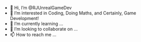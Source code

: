 - 👋 Hi, I’m @RJUnrealGameDev
- 👀 I’m interested in Coding, Doing Maths, and Certainly, Game Development!
- 🌱 I’m currently learning ...
- 💞️ I’m looking to collaborate on ...
- 📫 How to reach me ...

<!---
RJUnrealGameDev/RJUnrealGameDev is a ✨ special ✨ repository because its `README.md` (this file) appears on your GitHub profile.
You can click the Preview link to take a look at your changes.
--->
